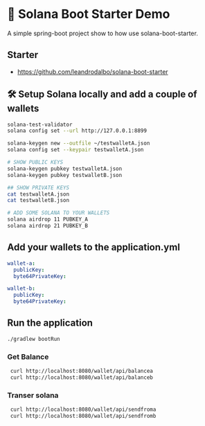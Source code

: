 # 🚀 Solana Boot Starter Demo

A simple spring-boot project show to how use solana-boot-starter.

## Starter

- https://github.com/leandrodalbo/solana-boot-starter

## 🛠️ Setup Solana locally and add a couple of wallets

```bash
solana-test-validator 
solana config set --url http://127.0.0.1:8899

solana-keygen new --outfile ~/testwalletA.json
solana config set --keypair testwalletA.json

# SHOW PUBLIC KEYS
solana-keygen pubkey testwalletA.json
solana-keygen pubkey testwalletB.json

## SHOW PRIVATE KEYS
cat testwalletA.json
cat testwalletB.json

# ADD SOME SOLANA TO YOUR WALLETS
solana airdrop 11 PUBKEY_A
solana airdrop 21 PUBKEY_B
```

## Add your wallets to the application.yml

```yml
wallet-a:
  publicKey:
  byte64PrivateKey:

wallet-b:
  publicKey:
  byte64PrivateKey: 
```

## Run the application

```bash
./gradlew bootRun
```

### Get Balance

```bash
 curl http://localhost:8080/wallet/api/balancea
 curl http://localhost:8080/wallet/api/balanceb
```

### Transer solana

```bash
 curl http://localhost:8080/wallet/api/sendfroma
 curl http://localhost:8080/wallet/api/sendfromb
```
